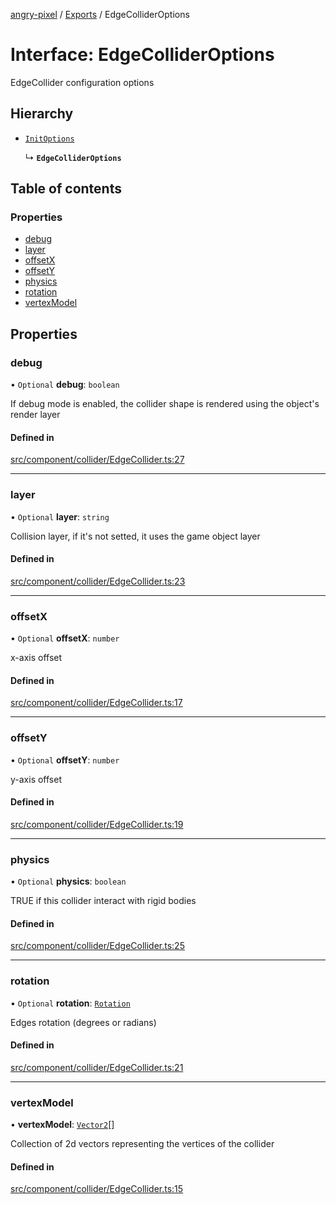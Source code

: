 [angry-pixel](../README.md) / [Exports](../modules.md) / EdgeColliderOptions

# Interface: EdgeColliderOptions

EdgeCollider configuration options

## Hierarchy

- [`InitOptions`](InitOptions.md)

  ↳ **`EdgeColliderOptions`**

## Table of contents

### Properties

- [debug](EdgeColliderOptions.md#debug)
- [layer](EdgeColliderOptions.md#layer)
- [offsetX](EdgeColliderOptions.md#offsetx)
- [offsetY](EdgeColliderOptions.md#offsety)
- [physics](EdgeColliderOptions.md#physics)
- [rotation](EdgeColliderOptions.md#rotation)
- [vertexModel](EdgeColliderOptions.md#vertexmodel)

## Properties

### debug

• `Optional` **debug**: `boolean`

If debug mode is enabled, the collider shape is rendered using the object's render layer

#### Defined in

[src/component/collider/EdgeCollider.ts:27](https://github.com/angry-pixel-studio/angry-pixel-engine/blob/93d7d6a/src/component/collider/EdgeCollider.ts#L27)

___

### layer

• `Optional` **layer**: `string`

Collision layer, if it's not setted, it uses the game object layer

#### Defined in

[src/component/collider/EdgeCollider.ts:23](https://github.com/angry-pixel-studio/angry-pixel-engine/blob/93d7d6a/src/component/collider/EdgeCollider.ts#L23)

___

### offsetX

• `Optional` **offsetX**: `number`

x-axis offset

#### Defined in

[src/component/collider/EdgeCollider.ts:17](https://github.com/angry-pixel-studio/angry-pixel-engine/blob/93d7d6a/src/component/collider/EdgeCollider.ts#L17)

___

### offsetY

• `Optional` **offsetY**: `number`

y-axis offset

#### Defined in

[src/component/collider/EdgeCollider.ts:19](https://github.com/angry-pixel-studio/angry-pixel-engine/blob/93d7d6a/src/component/collider/EdgeCollider.ts#L19)

___

### physics

• `Optional` **physics**: `boolean`

TRUE if this collider interact with rigid bodies

#### Defined in

[src/component/collider/EdgeCollider.ts:25](https://github.com/angry-pixel-studio/angry-pixel-engine/blob/93d7d6a/src/component/collider/EdgeCollider.ts#L25)

___

### rotation

• `Optional` **rotation**: [`Rotation`](../classes/Rotation.md)

Edges rotation (degrees or radians)

#### Defined in

[src/component/collider/EdgeCollider.ts:21](https://github.com/angry-pixel-studio/angry-pixel-engine/blob/93d7d6a/src/component/collider/EdgeCollider.ts#L21)

___

### vertexModel

• **vertexModel**: [`Vector2`](../classes/Vector2.md)[]

Collection of 2d vectors representing the vertices of the collider

#### Defined in

[src/component/collider/EdgeCollider.ts:15](https://github.com/angry-pixel-studio/angry-pixel-engine/blob/93d7d6a/src/component/collider/EdgeCollider.ts#L15)
